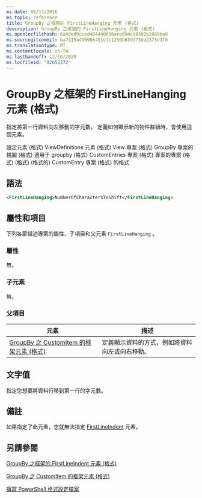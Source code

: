 ```yaml
---
ms.date: 09/13/2016
ms.topic: reference
title: GroupBy 之框架的 FirstLineHanging 元素 (格式)
description: GroupBy 之框架的 FirstLineHanging 元素 (格式)
ms.openlocfilehash: 6a4ded9cced484440636aee694cd8381b2889ba8
ms.sourcegitcommit: ba7315a496986451cfc1296b659d73ea2373d3f0
ms.translationtype: MT
ms.contentlocale: zh-TW
ms.lasthandoff: 12/10/2020
ms.locfileid: "92652272"
---
```

# <a name="firstlinehanging-element-for-frame-for-groupby-format"></a>GroupBy 之框架的 FirstLineHanging 元素 (格式)

指定將第一行資料向左移動的字元數。 定義如何顯示新的物件群組時，會使用這個元素。

設定元素 (格式) ViewDefinitions 元素 (格式) View 專案 (格式) GroupBy 專案的視圖 (格式) 適用于 groupby (格式) CustomEntries 專案 (格式) 專案的專案 (格式)  (格式)  (格式的) CustomEntry 專案 (格式) 的格式

## <a name="syntax"></a>語法

```xml
<FirstLineHanging>NumberOfCharactersToShift</FirstLineHanging>
```

## <a name="attributes-and-elements"></a>屬性和項目

下列各節描述專案的屬性、子項目和父元素 `FirstLineHanging` 。

### <a name="attributes"></a>屬性

無。

### <a name="child-elements"></a>子元素

無。

### <a name="parent-elements"></a>父項目

|元素|描述|
|-------------|-----------------|
|[GroupBy 之 CustomItem 的框架元素 (格式)](./frame-element-for-customitem-for-groupby-format.md)|定義顯示資料的方式，例如將資料向左或向右移動。|

## <a name="text-value"></a>文字值

指定您想要將資料行移到第一行的字元數。

## <a name="remarks"></a>備註

如果指定了此元素，您就無法指定 [FirstLineIndent](./firstlineindent-element-for-frame-for-groupby-format.md) 元素。

## <a name="see-also"></a>另請參閱

[GroupBy 之框架的 FirstLineIndent 元素 (格式)](./firstlineindent-element-for-frame-for-groupby-format.md)

[GroupBy 之 CustomItem 的框架元素 (格式)](./frame-element-for-customitem-for-groupby-format.md)

[撰寫 PowerShell 格式設定檔案](./writing-a-powershell-formatting-file.md)
